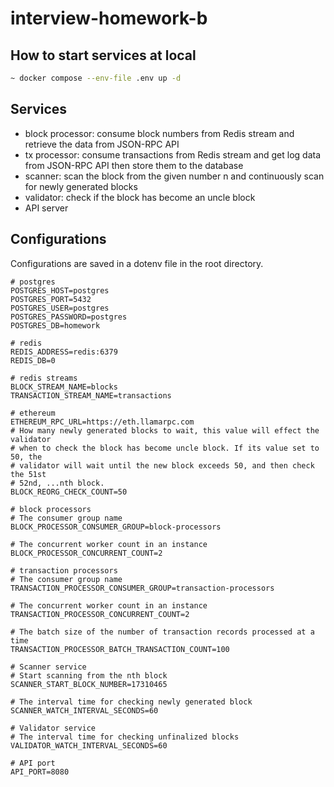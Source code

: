 # interview-homework-b

## How to start services at local

```bash
~ docker compose --env-file .env up -d 
```

## Services

- block processor: consume block numbers from Redis stream and retrieve the data from JSON-RPC API
- tx processor: consume transactions from Redis stream and get log data from JSON-RPC API then store them to the database
- scanner: scan the block from the given number n and continuously scan for newly generated blocks
- validator:  check if the block has become an uncle block
- API server

## Configurations

Configurations are saved in a dotenv file in the root directory.

```
# postgres
POSTGRES_HOST=postgres
POSTGRES_PORT=5432
POSTGRES_USER=postgres
POSTGRES_PASSWORD=postgres
POSTGRES_DB=homework

# redis
REDIS_ADDRESS=redis:6379
REDIS_DB=0

# redis streams
BLOCK_STREAM_NAME=blocks
TRANSACTION_STREAM_NAME=transactions

# ethereum
ETHEREUM_RPC_URL=https://eth.llamarpc.com
# How many newly generated blocks to wait, this value will effect the validator
# when to check the block has become uncle block. If its value set to 50, the
# validator will wait until the new block exceeds 50, and then check the 51st
# 52nd, ...nth block.
BLOCK_REORG_CHECK_COUNT=50

# block processors
# The consumer group name
BLOCK_PROCESSOR_CONSUMER_GROUP=block-processors

# The concurrent worker count in an instance 
BLOCK_PROCESSOR_CONCURRENT_COUNT=2

# transaction processors
# The consumer group name
TRANSACTION_PROCESSOR_CONSUMER_GROUP=transaction-processors

# The concurrent worker count in an instance
TRANSACTION_PROCESSOR_CONCURRENT_COUNT=2

# The batch size of the number of transaction records processed at a time
TRANSACTION_PROCESSOR_BATCH_TRANSACTION_COUNT=100

# Scanner service
# Start scanning from the nth block
SCANNER_START_BLOCK_NUMBER=17310465

# The interval time for checking newly generated block
SCANNER_WATCH_INTERVAL_SECONDS=60

# Validator service
# The interval time for checking unfinalized blocks
VALIDATOR_WATCH_INTERVAL_SECONDS=60

# API port
API_PORT=8080
```
